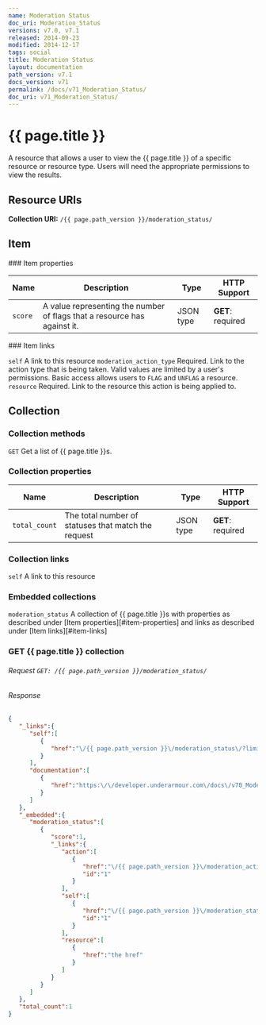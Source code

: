 ```yaml
---
name: Moderation Status
doc_uri: Moderation_Status
versions: v7.0, v7.1
released: 2014-09-23
modified: 2014-12-17
tags: social
title: Moderation Status
layout: documentation
path_version: v7.1
docs_version: v71
permalink: /docs/v71_Moderation_Status/
doc_uri: v71_Moderation_Status/
---
```


# {{ page.title }}

A resource that allows a user to view the {{ page.title }} of a specific resource or resource type. Users will need the appropriate permissions to view the results.

## Resource URIs

**Collection URI:** `/{{ page.path_version }}/moderation_status/`

## Item

<a name="item-properties" />
### Item properties

| Name         | Description          | Type      | HTTP Support                                                       |
|--------------|----------------------|-----------|--------------------------------------------------------------------|
| `score` | A value representing the number of flags that a resource has against it. | JSON type | **GET**: required |

<a name="item-links" />
### Item links

`self` A link to this resource
`moderation_action_type` Required. Link to the action type that is being taken. Valid values are limited by a user's permissions. Basic access allows users to ``FLAG`` and ``UNFLAG`` a resource.
`resource` Required. Link to the resource this action is being applied to.

## Collection

### Collection methods

`GET` Get a list of {{ page.title }}s.

### Collection properties

| Name         | Description          | Type      | HTTP Support                                                                        |
|--------------|----------------------|-----------|-------------------------------------------------------------------------------------|
| `total_count` | The total number of statuses that match the request | JSON type | **GET**: required |

### Collection links

`self` A link to this resource

### Embedded collections

`moderation_status` A collection of {{ page.title }}s with properties as described under [Item properties][#item-properties] and links as described under [Item links][#item-links]

### GET {{ page.title }} collection

###### Request `GET: /{{ page.path_version }}/moderation_status/`

###### Response

```json
{
   "_links":{
      "self":[
         {
            "href":"\/{{ page.path_version }}\/moderation_status\/?limit=20&offset=0"
         }
      ],
      "documentation":[
         {
            "href":"https:\/\/developer.underarmour.com\/docs\/v70_Moderation_Status"
         }
      ]
   },
   "_embedded":{
      "moderation_status":[
         {
            "score":1,
            "_links":{
               "action":[
                  {
                     "href":"\/{{ page.path_version }}\/moderation_action_type\/1\/",
                     "id":"1"
                  }
               ],
               "self":[
                  {
                     "href":"\/{{ page.path_version }}\/moderation_status\/1\/",
                     "id":"1"
                  }
               ],
               "resource":[
                  {
                     "href":"the href"
                  }
               ]
            }
         }
      ]
   },
   "total_count":1
}
```
